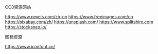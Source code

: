CC0资源网站

https://www.pexels.com/zh-cn
https://www.freeimages.com/cn
https://pixabay.com/zh/
https://unsplash.com/
https://www.splitshire.com
https://stocksnap.io/

图标资源

https://www.iconfont.cn/